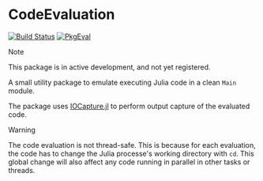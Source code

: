 # CodeEvaluation

[![Build Status](https://github.com/JuliaDocs/CodeEvaluation.jl/actions/workflows/CI.yml/badge.svg?branch=main)](https://github.com/JuliaDocs/CodeEvaluation.jl/actions/workflows/CI.yml?query=branch%3Amain)
[![PkgEval](https://JuliaCI.github.io/NanosoldierReports/pkgeval_badges/C/CodeEvaluation.svg)](https://JuliaCI.github.io/NanosoldierReports/pkgeval_badges/C/CodeEvaluation.html)

> [!NOTE]
> This package is in active development, and not yet registered.

A small utility package to emulate executing Julia code in a clean `Main` module.

The package uses [IOCapture.jl](https://github.com/JuliaDocs/IOCapture.jl) to perform output capture of the evaluated code.

> [!WARNING]
> The code evaluation is not thread-safe.
> This is because for each evaluation, the code has to change the Julia processe's working directory with `cd`.
> This global change will also affect any code running in parallel in other tasks or threads.
